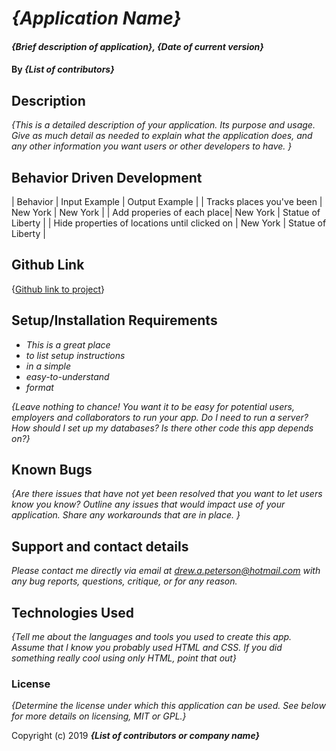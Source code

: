 # _{Application Name}_

#### _{Brief description of application}, {Date of current version}_

#### By _**{List of contributors}**_

## Description

_{This is a detailed description of your application. Its purpose and usage.  Give as much detail as needed to explain what the application does, and any other information you want users or other developers to have. }_

## Behavior Driven Development

| Behavior | Input Example | Output Example |
| Tracks places you've been | New York | New York |
| Add properies of each place| New York | Statue of Liberty |
| Hide properties of locations until clicked on | New York | <click> Statue of Liberty |



## Github Link
{[Github link to project](https://drewapeterson7671.github.io/week-1-code-review/index.html)}

## Setup/Installation Requirements

* _This is a great place_
* _to list setup instructions_
* _in a simple_
* _easy-to-understand_
* _format_

_{Leave nothing to chance! You want it to be easy for potential users, employers and collaborators to run your app. Do I need to run a server? How should I set up my databases? Is there other code this app depends on?}_

## Known Bugs

_{Are there issues that have not yet been resolved that you want to let users know you know?  Outline any issues that would impact use of your application.  Share any workarounds that are in place. }_

## Support and contact details

_Please contact me directly via email at drew.a.peterson@hotmail.com with any bug reports, questions, critique, or for any reason._

## Technologies Used

_{Tell me about the languages and tools you used to create this app. Assume that I know you probably used HTML and CSS. If you did something really cool using only HTML, point that out}_

### License

*{Determine the license under which this application can be used.  See below for more details on licensing,  MIT or GPL.}*



Copyright (c) 2019 **_{List of contributors or company name}_**
